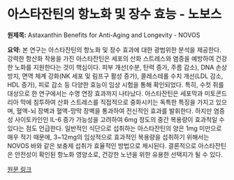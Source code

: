 # 아스타잔틴의 항노화 및 장수 효능 - 노보스

**원제목:** Astaxanthin Benefits for Anti-Aging and Longevity - NOVOS

**요약:** 본 연구는 아스타잔틴의 항노화 및 장수 효과에 대한 광범위한 분석을 제공한다. 강력한 항산화 작용을 가진 아스타잔틴은 세포의 산화 스트레스와 염증을 예방하여 건강한 노화를 지원한다는 것이 핵심이다.  피부 개선(수분, 탄력 증가, 주름 감소), DNA 손상 방지, 면역 체계 강화(NK 세포 및 림프구 활성 증가), 콜레스테롤 수치 개선(LDL 감소, HDL 증가), 피로 감소 등 다양한 효능이 임상 시험을 통해 확인되었다. 특히, 수컷 쥐를 대상으로 한 연구에서는 수명 연장 효과까지 나타났다.  아스타잔틴은 세포막과 미토콘드리아 막에 침투하여 산화 스트레스를 직접적으로 중화시키는 독특한 특징을 가지고 있으며, 혈액-뇌 장벽과 혈액-망막 장벽을 통과하여 전신적인 효과를 발휘한다.  하지만 염증성 사이토카인인 IL-6 증가 가능성을 고려하여 6mg 정도의 중간 복용량이 효과적일 수 있다는 점도 언급한다.  일반적인 식단으로 섭취하는 아스타잔틴의 양은 1mg 미만으로 매우 적기 때문에,  3~12mg의 임상적으로 효과적인 복용량을 섭취하기 위해서는  NOVOS 바와 같은 보충제 섭취가 효율적인 방법으로 제시된다.  결론적으로 아스타잔틴은 안전성이 확인된 항노화 영양소로,  건강한 노년을 위한 유용한 선택지가 될 수 있다.

[원문 링크](https://novoslabs.com/astaxanthin-benefits-for-anti-aging-and-longevity/)
